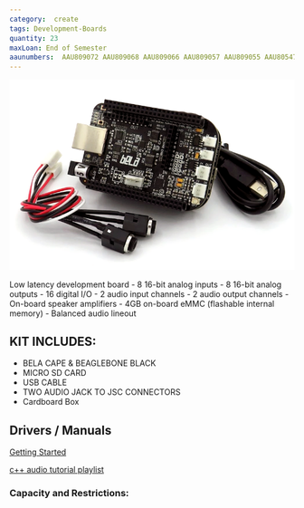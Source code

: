 ```yaml
---
category:  create
tags: Development-Boards
quantity: 23
maxLoan: End of Semester
aaunumbers:  AAU809072 AAU809068 AAU809066 AAU809057 AAU809055 AAU805471 AAU805459 AAU805457 AAU805456 AAU805454 AAU805453 AAU805450 AAU805449 AAU805448 AAU805447 AAU805446 AAU805445 AAU805444 AAU805443 AAU805442 AAU805441 AAU805333 AAU805332
---
```

![Bela](/assets/images/equip/bela.png)

Low latency development board - 8 16-bit analog inputs - 8 16-bit analog outputs - 16 digital I/O - 2 audio input channels - 2 audio output channels - On-board speaker amplifiers - 4GB on-board eMMC (flashable internal memory) - Balanced audio lineout
## KIT INCLUDES:
-  BELA CAPE & BEAGLEBONE BLACK
- MICRO SD CARD
- USB CABLE
- TWO AUDIO JACK TO JSC CONNECTORS
- Cardboard Box

## Drivers / Manuals
[Getting Started](https://learn.bela.io/get-started-guide/)

[c++ audio tutorial playlist](https://youtu.be/aVLRUyPBBJk?si=ghINi2E4ENLpe0hF)



### Capacity and Restrictions:
